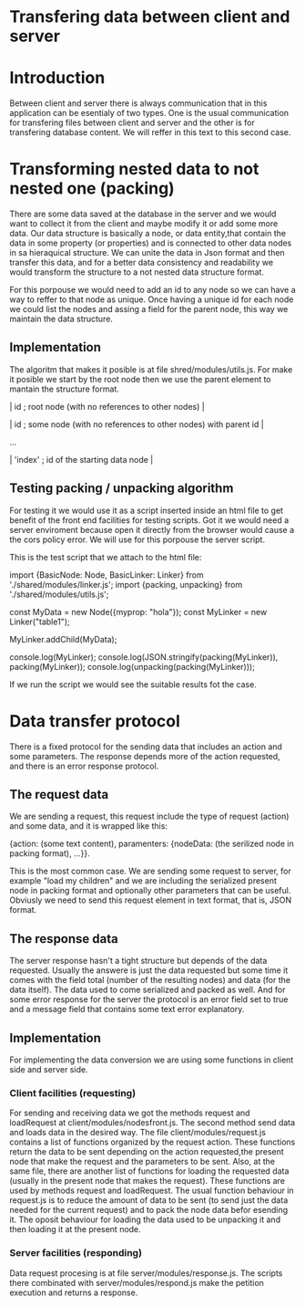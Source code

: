 Transfering data between client and server
==========================================

# Introduction

Between client and server there is always communication that in this application can be esentialy of two types. One is the usual communication for transfering files between client and server and the other is for transfering database content. We will reffer in this text to this second case.

# Transforming nested data to not nested one (packing)

There are some data saved at the database in the server and we would want to collect it from the client and maybe modify it or add some more data. Our data structure is basically a node, or data entity,that contain the data in some property (or properties) and is connected to other data nodes in sa hieraquical structure. We can unite the data in Json format and then transfer this data, and for a better data consistency and readability we would transform the structure to a not nested data structure format.

For this porpouse we would need to add an id to any node so we can have a way to reffer to that node as unique. Once having a unique id for each node we could list the nodes and assing a field for the parent node, this way we maintain the data structure.

## Implementation

The algoritm that makes it posible is at file shred/modules/utils.js. For make it posible we start by the root node then we use the parent element to mantain the structure format.

| id ; root node (with no references to other nodes) |

| id ; some node (with no references to other nodes) with parent id |

...

| 'index' ; id of the starting data node |


## Testing packing / unpacking algorithm

For testing it we would use it as a script inserted inside an html file to get benefit of the front end facilities for testing scripts. Got it we would need a server enviroment because open it directly from the browser would cause a the cors policy error. We will use for this porpouse the server script.

This is the test script that we attach to the html file:

import {BasicNode: Node, BasicLinker: Linker} from './shared/modules/linker.js';
import {packing, unpacking} from './shared/modules/utils.js';

const MyData = new Node({myprop: "hola"});
const MyLinker = new Linker("table1");

MyLinker.addChild(MyData);

console.log(MyLinker);
console.log(JSON.stringify(packing(MyLinker)), packing(MyLinker));
console.log(unpacking(packing(MyLinker)));

If we run the script we would see the suitable results fot the case.

# Data transfer protocol

There is a fixed protocol for the sending data that includes an action and some parameters. The response depends more of the action requested, and there is an error response protocol.

## The request data

We are sending a request, this request include the type of request (action) and some data, and it is wrapped like this:

{action: (some text content), paramenters: {nodeData: (the serilized node in packing format), ...}}.

This is the most common case. We are sending some request to server, for example "load my children" and we are including the serialized present node in packing format and optionally other parameters that can be useful. Obviusly we need to send this request element in text format, that is, JSON format.

## The response data

The server response hasn't a tight structure but depends of the data requested. Usually the answere is just the data requested but some time it comes with the field total (number of the resulting nodes) and data (for the data itself). The data used to come serialized and packed as well. And for some error response for the server the protocol is an error field set to true and a message field that contains some text error explanatory.

## Implementation

For implementing the data conversion we are using some functions in client side and server side.

### Client facilities (requesting)

For sending and receiving data we got the methods request and loadRequest at client/modules/nodesfront.js. The second method send data and loads data in the desired way. The file client/modules/request.js contains a list of functions organized by the request action. These functions return the data to be sent depending on the action requested,the present node that make the request and the parameters to be sent. Also, at the same file, there are another list of functions for loading the requested data (usually in the present node that makes the request). These functions are used by methods request and loadRequest. The usual function behaviour in request.js is to reduce the amount of data to be sent (to send just the data needed for the current request) and to pack the node data befor esending it. The oposit behaviour for loading the data used to be unpacking it and then loading it at the present node.

### Server facilities (responding)

Data request procesing is at file server/modules/response.js. The scripts there combinated with server/modules/respond.js make the petition execution and returns a response.